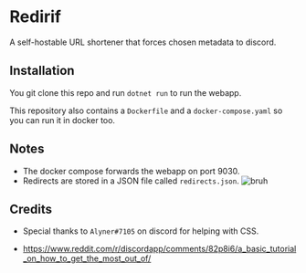 # Redirif

A self-hostable URL shortener that forces chosen metadata to discord.

## Installation

You git clone this repo and run `dotnet run` to run the webapp.



This repository also contains a `Dockerfile` and a `docker-compose.yaml` so you can run it in docker too.



## Notes

* The docker compose forwards the webapp on port 9030. 
* Redirects are stored in a JSON file called `redirects.json`. ![bruh](https://cdn.discordapp.com/emojis/751499480666210396.png?size=16)

## Credits

* Special thanks to `Alyner#7105` on discord for helping with CSS.

* https://www.reddit.com/r/discordapp/comments/82p8i6/a_basic_tutorial_on_how_to_get_the_most_out_of/